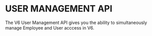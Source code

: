 # USER MANAGEMENT API

The V6 User Management API gives you the ability to simultaneously manage Employee and User acccess in V6.
